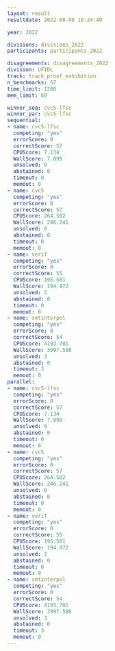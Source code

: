 ```yaml
---
layout: result
resultdate: 2022-08-08 10:24:40

year: 2022

divisions: divisions_2022
participants: participants_2022

disagreements: disagreements_2022
division: UFIDL
track: track_proof_exhibition
n_benchmarks: 57
time_limit: 1200
mem_limit: 60

winner_seq: cvc5-lfsc
winner_par: cvc5-lfsc
sequential:
- name: cvc5-lfsc
  competing: "yes"
  errorScore: 0
  correctScore: 57
  CPUScore: 7.134
  WallScore: 7.099
  unsolved: 0
  abstained: 0
  timeout: 0
  memout: 0
- name: cvc5
  competing: "yes"
  errorScore: 0
  correctScore: 57
  CPUScore: 264.502
  WallScore: 246.241
  unsolved: 0
  abstained: 0
  timeout: 0
  memout: 0
- name: veriT
  competing: "yes"
  errorScore: 0
  correctScore: 55
  CPUScore: 195.501
  WallScore: 194.972
  unsolved: 2
  abstained: 0
  timeout: 0
  memout: 0
- name: smtinterpol
  competing: "yes"
  errorScore: 0
  correctScore: 54
  CPUScore: 4193.701
  WallScore: 3997.586
  unsolved: 3
  abstained: 0
  timeout: 3
  memout: 0
parallel:
- name: cvc5-lfsc
  competing: "yes"
  errorScore: 0
  correctScore: 57
  CPUScore: 7.134
  WallScore: 7.099
  unsolved: 0
  abstained: 0
  timeout: 0
  memout: 0
- name: cvc5
  competing: "yes"
  errorScore: 0
  correctScore: 57
  CPUScore: 264.502
  WallScore: 246.241
  unsolved: 0
  abstained: 0
  timeout: 0
  memout: 0
- name: veriT
  competing: "yes"
  errorScore: 0
  correctScore: 55
  CPUScore: 195.501
  WallScore: 194.972
  unsolved: 2
  abstained: 0
  timeout: 0
  memout: 0
- name: smtinterpol
  competing: "yes"
  errorScore: 0
  correctScore: 54
  CPUScore: 4193.701
  WallScore: 3997.586
  unsolved: 3
  abstained: 0
  timeout: 3
  memout: 0
---
```


